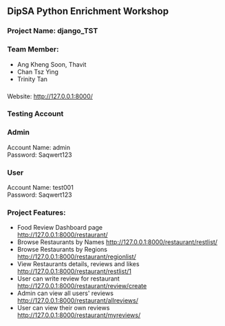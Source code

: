 ## DipSA Python Enrichment Workshop
### Project Name: django_TST
### Team Member:
- Ang Kheng Soon, Thavit
- Chan Tsz Ying
- Trinity Tan

### 

Website: http://127.0.0.1:8000/

### Testing Account
<h3>Admin</h3>
Account Name: admin<br>
Password: Saqwert123

<h3>User</h3>
Account Name: test001<br>
Password: Saqwert123

### Project Features:
- Food Review Dashboard page<br> http://127.0.0.1:8000/restaurant/
- Browse Restaurants by Names http://127.0.0.1:8000/restaurant/restlist/
- Browse Restaurants by Regions http://127.0.0.1:8000/restaurant/regionlist/
- View Restaurants details, reviews and likes http://127.0.0.1:8000/restaurant/restlist/1
- User can write review for restaurant http://127.0.0.1:8000/restaurant/review/create
- Admin can view all users' reviews http://127.0.0.1:8000/restaurant/allreviews/
- User can view their own reviews http://127.0.0.1:8000/restaurant/myreviews/
 
 
 

